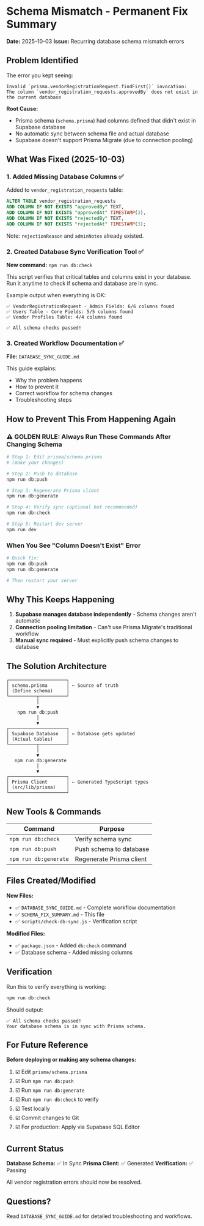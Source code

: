 # Schema Mismatch - Permanent Fix Summary

**Date:** 2025-10-03
**Issue:** Recurring database schema mismatch errors

## Problem Identified

The error you kept seeing:
```
Invalid `prisma.vendorRegistrationRequest.findFirst()` invocation:
The column `vendor_registration_requests.approvedBy` does not exist in the current database
```

**Root Cause:**
- Prisma schema (`schema.prisma`) had columns defined that didn't exist in Supabase database
- No automatic sync between schema file and actual database
- Supabase doesn't support Prisma Migrate (due to connection pooling)

## What Was Fixed (2025-10-03)

### 1. Added Missing Database Columns ✅

Added to `vendor_registration_requests` table:
```sql
ALTER TABLE vendor_registration_requests
ADD COLUMN IF NOT EXISTS "approvedBy" TEXT,
ADD COLUMN IF NOT EXISTS "approvedAt" TIMESTAMP(3),
ADD COLUMN IF NOT EXISTS "rejectedBy" TEXT,
ADD COLUMN IF NOT EXISTS "rejectedAt" TIMESTAMP(3);
```

Note: `rejectionReason` and `adminNotes` already existed.

### 2. Created Database Sync Verification Tool ✅

**New command:** `npm run db:check`

This script verifies that critical tables and columns exist in your database. Run it anytime to check if schema and database are in sync.

Example output when everything is OK:
```
✅ VendorRegistrationRequest - Admin Fields: 6/6 columns found
✅ Users Table - Core Fields: 5/5 columns found
✅ Vendor Profiles Table: 4/4 columns found

✅ All schema checks passed!
```

### 3. Created Workflow Documentation ✅

**File:** `DATABASE_SYNC_GUIDE.md`

This guide explains:
- Why the problem happens
- How to prevent it
- Correct workflow for schema changes
- Troubleshooting steps

## How to Prevent This From Happening Again

### ⚠️ GOLDEN RULE: Always Run These Commands After Changing Schema

```bash
# Step 1: Edit prisma/schema.prisma
# (make your changes)

# Step 2: Push to database
npm run db:push

# Step 3: Regenerate Prisma client
npm run db:generate

# Step 4: Verify sync (optional but recommended)
npm run db:check

# Step 5: Restart dev server
npm run dev
```

### When You See "Column Doesn't Exist" Error

```bash
# Quick fix:
npm run db:push
npm run db:generate

# Then restart your server
```

## Why This Keeps Happening

1. **Supabase manages database independently** - Schema changes aren't automatic
2. **Connection pooling limitation** - Can't use Prisma Migrate's traditional workflow
3. **Manual sync required** - Must explicitly push schema changes to database

## The Solution Architecture

```
┌─────────────────────┐
│ schema.prisma       │ ← Source of truth
│ (Define schema)     │
└──────────┬──────────┘
           │
           ▼
    npm run db:push
           │
           ▼
┌─────────────────────┐
│ Supabase Database   │ ← Database gets updated
│ (Actual tables)     │
└──────────┬──────────┘
           │
           ▼
   npm run db:generate
           │
           ▼
┌─────────────────────┐
│ Prisma Client       │ ← Generated TypeScript types
│ (src/lib/prisma)    │
└─────────────────────┘
```

## New Tools & Commands

| Command | Purpose |
|---------|---------|
| `npm run db:check` | Verify schema sync |
| `npm run db:push` | Push schema to database |
| `npm run db:generate` | Regenerate Prisma client |

## Files Created/Modified

**New Files:**
- ✅ `DATABASE_SYNC_GUIDE.md` - Complete workflow documentation
- ✅ `SCHEMA_FIX_SUMMARY.md` - This file
- ✅ `scripts/check-db-sync.js` - Verification script

**Modified Files:**
- ✅ `package.json` - Added `db:check` command
- ✅ Database schema - Added missing columns

## Verification

Run this to verify everything is working:

```bash
npm run db:check
```

Should output:
```
✅ All schema checks passed!
Your database schema is in sync with Prisma schema.
```

## For Future Reference

**Before deploying or making any schema changes:**

1. ☑️ Edit `prisma/schema.prisma`
2. ☑️ Run `npm run db:push`
3. ☑️ Run `npm run db:generate`
4. ☑️ Run `npm run db:check` to verify
5. ☑️ Test locally
6. ☑️ Commit changes to Git
7. ☑️ For production: Apply via Supabase SQL Editor

## Current Status

**Database Schema:** ✅ In Sync
**Prisma Client:** ✅ Generated
**Verification:** ✅ Passing

All vendor registration errors should now be resolved.

## Questions?

Read `DATABASE_SYNC_GUIDE.md` for detailed troubleshooting and workflows.
